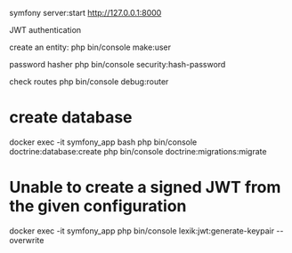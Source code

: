 symfony server:start
http://127.0.0.1:8000

JWT authentication

create an entity:
php bin/console make:user

password hasher
php bin/console security:hash-password

check routes
php bin/console debug:router

# create database
docker exec -it symfony_app bash
php bin/console doctrine:database:create
php bin/console doctrine:migrations:migrate

# Unable to create a signed JWT from the given configuration
docker exec -it symfony_app php bin/console lexik:jwt:generate-keypair --overwrite